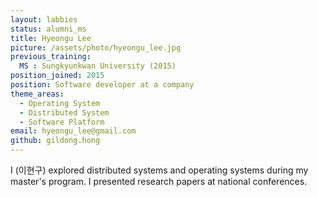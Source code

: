```yaml
---
layout: labbies
status: alumni_ms
title: Hyeongu Lee
picture: /assets/photo/hyeongu_lee.jpg
previous_training:
  MS : Sungkyunkwan University (2015)
position_joined: 2015
position: Software developer at a company
theme_areas:
  - Operating System
  - Distributed System
  - Software Platform
email: hyeongu_lee@gmail.com
github: gildong.hong
---
```


I (이현구) explored distributed systems and operating systems during my master's program. I presented research papers at national conferences.